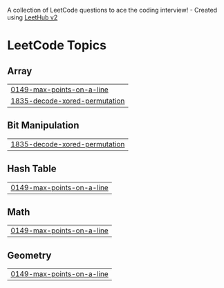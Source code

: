 A collection of LeetCode questions to ace the coding interview! - Created using [LeetHub v2](https://github.com/arunbhardwaj/LeetHub-2.0)
<!---LeetCode Topics Start-->
# LeetCode Topics
## Array
|  |
| ------- |
| [0149-max-points-on-a-line](https://github.com/Kuganthangavel/Leetcode-solutions/tree/master/0149-max-points-on-a-line) |
| [1835-decode-xored-permutation](https://github.com/Kuganthangavel/Leetcode-solutions/tree/master/1835-decode-xored-permutation) |
## Bit Manipulation
|  |
| ------- |
| [1835-decode-xored-permutation](https://github.com/Kuganthangavel/Leetcode-solutions/tree/master/1835-decode-xored-permutation) |
## Hash Table
|  |
| ------- |
| [0149-max-points-on-a-line](https://github.com/Kuganthangavel/Leetcode-solutions/tree/master/0149-max-points-on-a-line) |
## Math
|  |
| ------- |
| [0149-max-points-on-a-line](https://github.com/Kuganthangavel/Leetcode-solutions/tree/master/0149-max-points-on-a-line) |
## Geometry
|  |
| ------- |
| [0149-max-points-on-a-line](https://github.com/Kuganthangavel/Leetcode-solutions/tree/master/0149-max-points-on-a-line) |
<!---LeetCode Topics End-->